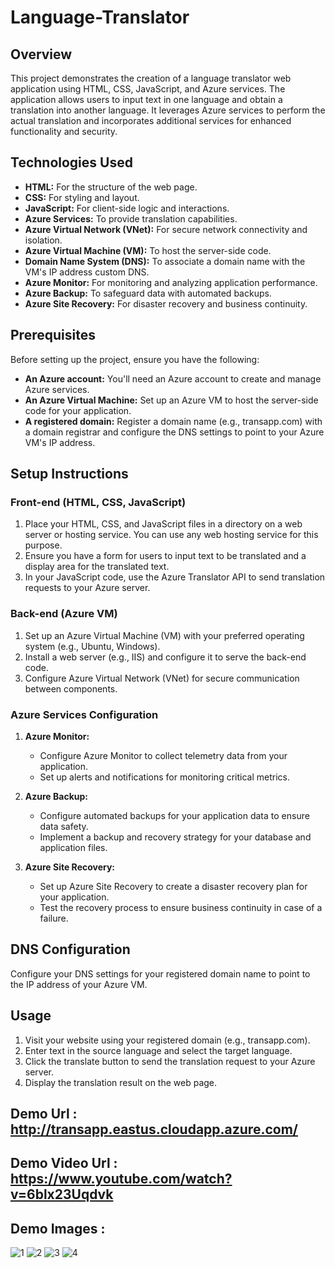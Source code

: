 
# Language-Translator

## Overview

This project demonstrates the creation of a language translator web application using HTML, CSS, JavaScript, and Azure services. The application allows users to input text in one language and obtain a translation into another language. It leverages Azure services to perform the actual translation and incorporates additional services for enhanced functionality and security.

## Technologies Used

- **HTML:** For the structure of the web page.
- **CSS:** For styling and layout.
- **JavaScript:** For client-side logic and interactions.
- **Azure Services:** To provide translation capabilities.
- **Azure Virtual Network (VNet):** For secure network connectivity and isolation.
- **Azure Virtual Machine (VM):** To host the server-side code.
- **Domain Name System (DNS):** To associate a domain name with the VM's IP address custom DNS.
- **Azure Monitor:** For monitoring and analyzing application performance.
- **Azure Backup:** To safeguard data with automated backups.
- **Azure Site Recovery:** For disaster recovery and business continuity.

## Prerequisites

Before setting up the project, ensure you have the following:

- **An Azure account:** You'll need an Azure account to create and manage Azure services.
- **An Azure Virtual Machine:** Set up an Azure VM to host the server-side code for your application.
- **A registered domain:** Register a domain name (e.g., transapp.com) with a domain registrar and configure the DNS settings to point to your Azure VM's IP address.

## Setup Instructions

### Front-end (HTML, CSS, JavaScript)

1. Place your HTML, CSS, and JavaScript files in a directory on a web server or hosting service. You can use any web hosting service for this purpose.
2. Ensure you have a form for users to input text to be translated and a display area for the translated text.
3. In your JavaScript code, use the Azure Translator API to send translation requests to your Azure server.

### Back-end (Azure VM)

1. Set up an Azure Virtual Machine (VM) with your preferred operating system (e.g., Ubuntu, Windows).
2. Install a web server (e.g., IIS) and configure it to serve the back-end code.
3. Configure Azure Virtual Network (VNet) for secure communication between components.

### Azure Services Configuration

1. **Azure Monitor:**
   - Configure Azure Monitor to collect telemetry data from your application.
   - Set up alerts and notifications for monitoring critical metrics.

2. **Azure Backup:**
   - Configure automated backups for your application data to ensure data safety.
   - Implement a backup and recovery strategy for your database and application files.

3. **Azure Site Recovery:**
   - Set up Azure Site Recovery to create a disaster recovery plan for your application.
   - Test the recovery process to ensure business continuity in case of a failure.

## DNS Configuration

Configure your DNS settings for your registered domain name to point to the IP address of your Azure VM.

## Usage

1. Visit your website using your registered domain (e.g., transapp.com).
2. Enter text in the source language and select the target language.
3. Click the translate button to send the translation request to your Azure server.
4. Display the translation result on the web page.


## Demo Url : http://transapp.eastus.cloudapp.azure.com/
## Demo Video Url : https://www.youtube.com/watch?v=6blx23Uqdvk
## Demo Images :

![1](https://github.com/vishal17github/Django_Translator/assets/145033609/19b01437-3f6f-4236-b98f-f0dfc0dda8ec)
![2](https://github.com/vishal17github/Django_Translator/assets/145033609/f6979b2d-1897-49cc-bbae-87ce3b228c9e)
![3](https://github.com/vishal17github/Django_Translator/assets/145033609/13d3041b-6603-4072-b050-3c000ecf5c08)
![4](https://github.com/vishal17github/Django_Translator/assets/145033609/0f7b920d-98e5-433c-92ba-d44370242f7b)











